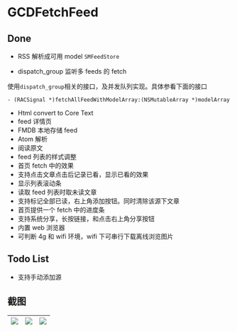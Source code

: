 # GCDFetchFeed

## Done

* RSS 解析成可用 model `SMFeedStore`

* dispatch_group 监听多 feeds 的 fetch

使用`dispatch_group`相关的接口，及并发队列实现。具体参看下面的接口
```
- (RACSignal *)fetchAllFeedWithModelArray:(NSMutableArray *)modelArray
```

* Html convert to Core Text
* feed 详情页
* FMDB 本地存储 feed
* Atom 解析
* 阅读原文
* feed 列表的样式调整
* 首页 fetch 中的效果
* 支持点击文章点击后记录已看，显示已看的效果
* 显示列表滚动条
* 读取 feed 列表时取未读文章
* 支持标记全部已读，右上角添加按钮。同时清除该源下文章
* 首页提供一个 fetch 中的进度条
* 支持系统分享，长按链接，和点击右上角分享按钮
* 内置 web 浏览器
* 可判断 4g 和 wifi 环境，wifi 下可串行下载离线浏览图片

## Todo List
* 支持手动添加源

## 截图

![](https://github.com/ming1016/GCDFetchFeed/blob/master/GCDFetchFeed/resource/ScreenShot1.png?raw=true)|![](https://github.com/ming1016/GCDFetchFeed/blob/master/GCDFetchFeed/resource/ScreenShot2.png?raw=true)|![](https://github.com/ming1016/GCDFetchFeed/blob/master/GCDFetchFeed/resource/ScreenShot3.png?raw=true)  
:-------------------------:|:-------------------------:|:-------------------------:
